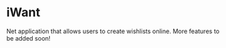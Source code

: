 # iWant
Net application that allows users to create wishlists online. More features to be added soon!
